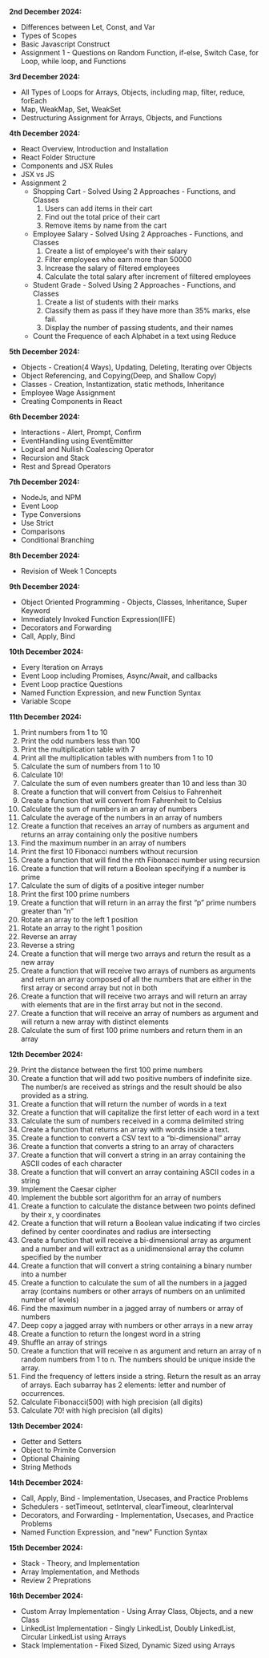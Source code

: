 ﻿**2nd December 2024:**
* Differences between Let, Const, and Var
* Types of Scopes
* Basic Javascript Construct
* Assignment 1 - Questions on Random Function, if-else, Switch Case, for Loop, while loop, and Functions

**3rd December 2024:**
* All Types of Loops for Arrays, Objects, including map, filter, reduce, forEach
* Map, WeakMap, Set, WeakSet
* Destructuring Assignment for Arrays, Objects, and Functions

**4th December 2024:**
* React Overview, Introduction and Installation
* React Folder Structure
* Components and JSX Rules
* JSX vs JS
* Assignment 2
    * Shopping Cart - Solved Using 2 Approaches - Functions, and Classes
        1. Users can add items in their cart
        2. Find out the total price of their cart
        3. Remove items by name from the cart
    * Employee Salary - Solved Using 2 Approaches - Functions, and Classes
        1. Create a list of employee's with their salary
        2. Filter employees who earn more than 50000
        3. Increase the salary of filtered employees
        4. Calculate the total salary after increment of filtered employees
    * Student Grade - Solved Using 2 Approaches - Functions, and Classes
        1. Create a list of students with their marks
        2. Classify them as pass if they have more than 35% marks, else fail.
        3. Display the number of passing students, and their names
    * Count the Frequence of each Alphabet in a text using Reduce

**5th December 2024:**
* Objects - Creation(4 Ways), Updating, Deleting, Iterating over Objects
* Object Referencing, and Copying(Deep, and Shallow Copy)
* Classes - Creation, Instantization, static methods, Inheritance
* Employee Wage Assignment
* Creating Components in React

**6th December 2024:**
* Interactions - Alert, Prompt, Confirm
* EventHandling using EventEmitter
* Logical and Nullish Coalescing Operator
* Recursion and Stack
* Rest and Spread Operators

**7th December 2024:**
* NodeJs, and NPM
* Event Loop
* Type Conversions
* Use Strict
* Comparisons
* Conditional Branching

**8th December 2024:**
* Revision of Week 1 Concepts

**9th December 2024:**
* Object Oriented Programming - Objects, Classes, Inheritance, Super Keyword
* Immediately Invoked Function Expression(IIFE)
* Decorators and Forwarding
* Call, Apply, Bind

**10th December 2024:**
* Every Iteration on Arrays
* Event Loop including Promises, Async/Await, and callbacks
* Event Loop practice Questions
* Named Function Expression, and new Function Syntax
* Variable Scope

**11th December 2024:**
1. Print numbers from 1 to 10
2. Print the odd numbers less than 100
3. Print the multiplication table with 7
4. Print all the multiplication tables with numbers from 1 to 10
5. Calculate the sum of numbers from 1 to 10
6. Calculate 10!
7. Calculate the sum of even numbers greater than 10 and less than 30
8. Create a function that will convert from Celsius to Fahrenheit
9. Create a function that will convert from Fahrenheit to Celsius
10. Calculate the sum of numbers in an array of numbers
11. Calculate the average of the numbers in an array of numbers
12. Create a function that receives an array of numbers as argument and returns an array containing only the positive numbers
13. Find the maximum number in an array of numbers
14. Print the first 10 Fibonacci numbers without recursion
15. Create a function that will find the nth Fibonacci number using recursion
16. Create a function that will return a Boolean specifying if a number is prime
17. Calculate the sum of digits of a positive integer number
18. Print the first 100 prime numbers
19. Create a function that will return in an array the first “p” prime numbers greater than “n”
20. Rotate an array to the left 1 position
21. Rotate an array to the right 1 position
22. Reverse an array
23. Reverse a string
24. Create a function that will merge two arrays and return the result as a new array
25. Create a function that will receive two arrays of numbers as arguments and return an array composed of all the numbers that are either in the first array or second array but not in both
26. Create a function that will receive two arrays and will return an array with elements that are in the first array but not in the second.
27. Create a function that will receive an array of numbers as argument and will return a new array with distinct elements
28. Calculate the sum of first 100 prime numbers and return them in an array

**12th December 2024:**

29. Print the distance between the first 100 prime numbers  
30. Create a function that will add two positive numbers of indefinite size. The number/s are received as strings and the result should be also provided as a string.  
31. Create a function that will return the number of words in a text  
32. Create a function that will capitalize the first letter of each word in a text  
33. Calculate the sum of numbers received in a comma delimited string  
34. Create a function that returns an array with words inside a text.  
35. Create a function to convert a CSV text to a “bi-dimensional” array  
36. Create a function that converts a string to an array of characters  
37. Create a function that will convert a string in an array containing the ASCII codes of each character  
38. Create a function that will convert an array containing ASCII codes in a string  
39. Implement the Caesar cipher  
40. Implement the bubble sort algorithm for an array of numbers  
41. Create a function to calculate the distance between two points defined by their x, y coordinates  
42. Create a function that will return a Boolean value indicating if two circles defined by center coordinates and radius are intersecting  
43. Create a function that will receive a bi-dimensional array as argument and a number and will extract as a unidimensional array the column specified by the number  
44. Create a function that will convert a string containing a binary number into a number  
45. Create a function to calculate the sum of all the numbers in a jagged array (contains numbers or other arrays of numbers on an unlimited number of levels)  
46. Find the maximum number in a jagged array of numbers or array of numbers  
47. Deep copy a jagged array with numbers or other arrays in a new array  
48. Create a function to return the longest word in a string  
49. Shuffle an array of strings  
50. Create a function that will receive n as argument and return an array of n random numbers from 1 to n. The numbers should be unique inside the array.  
51. Find the frequency of letters inside a string. Return the result as an array of arrays. Each subarray has 2 elements: letter and number of occurrences.  
52. Calculate Fibonacci(500) with high precision (all digits)  
53. Calculate 70! with high precision (all digits)

**13th December 2024:**
* Getter and Setters 
* Object to Primite Conversion
* Optional Chaining
* String Methods

**14th December 2024:**
* Call, Apply, Bind - Implementation, Usecases, and Practice Problems
* Schedulers - setTimeout, setInterval, clearTimeout, clearInterval
* Decorators, and Forwarding - Implementation, Usecases, and Practice Problems
* Named Function Expression, and "new" Function Syntax

**15th December 2024:**
* Stack - Theory, and Implementation
* Array Implementation, and Methods
* Review 2 Preprations

**16th December 2024:**
* Custom Array Implementation - Using Array Class, Objects, and a new Class
* LinkedList Implementation - Singly LinkedList, Doubly LinkedList, Circular LinkedList using Arrays
* Stack Implementation - Fixed Sized, Dynamic Sized using Arrays
